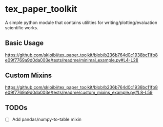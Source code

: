 # tex_paper_toolkit

A simple python module that contains utilities for writing/plotting/evaluation scientific works.

## Basic Usage

https://github.com/skloibi/tex_paper_toolkit/blob/b236b764d0c1938bc11fb8e09f7769a9d0da003e/tests/readme/minimal_example.py#L4-L28

## Custom Mixins

https://github.com/skloibi/tex_paper_toolkit/blob/b236b764d0c1938bc11fb8e09f7769a9d0da003e/tests/readme/custom_mixins_example.py#L8-L59

## TODOs

- [ ] Add pandas/numpy-to-table mixin
